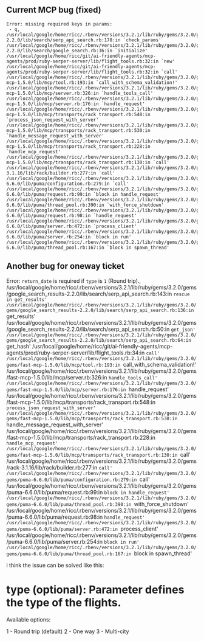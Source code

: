 
## Current MCP bug (fixed)


```
Error: missing required keys in params:
 - q, /usr/local/google/home/ricc/.rbenv/versions/3.2.1/lib/ruby/gems/3.2.0/gems/google_search_results-2.2.0/lib/search/serp_api_search.rb:178:in `check_params'
/usr/local/google/home/ricc/.rbenv/versions/3.2.1/lib/ruby/gems/3.2.0/gems/google_search_results-2.2.0/lib/search/google_search.rb:36:in `initialize'
/usr/local/google/home/ricc/git/ai-friendly-agents/mcp-agents/prod/ruby-serper-server/lib/flight_tools.rb:32:in `new'
/usr/local/google/home/ricc/git/ai-friendly-agents/mcp-agents/prod/ruby-serper-server/lib/flight_tools.rb:32:in `call'
/usr/local/google/home/ricc/.rbenv/versions/3.2.1/lib/ruby/gems/3.2.0/gems/fast-mcp-1.5.0/lib/mcp/tool.rb:193:in `call_with_schema_validation!'
/usr/local/google/home/ricc/.rbenv/versions/3.2.1/lib/ruby/gems/3.2.0/gems/fast-mcp-1.5.0/lib/mcp/server.rb:326:in `handle_tools_call'
/usr/local/google/home/ricc/.rbenv/versions/3.2.1/lib/ruby/gems/3.2.0/gems/fast-mcp-1.5.0/lib/mcp/server.rb:176:in `handle_request'
/usr/local/google/home/ricc/.rbenv/versions/3.2.1/lib/ruby/gems/3.2.0/gems/fast-mcp-1.5.0/lib/mcp/transports/rack_transport.rb:548:in `process_json_request_with_server'
/usr/local/google/home/ricc/.rbenv/versions/3.2.1/lib/ruby/gems/3.2.0/gems/fast-mcp-1.5.0/lib/mcp/transports/rack_transport.rb:530:in `handle_message_request_with_server'
/usr/local/google/home/ricc/.rbenv/versions/3.2.1/lib/ruby/gems/3.2.0/gems/fast-mcp-1.5.0/lib/mcp/transports/rack_transport.rb:228:in `handle_mcp_request'
/usr/local/google/home/ricc/.rbenv/versions/3.2.1/lib/ruby/gems/3.2.0/gems/fast-mcp-1.5.0/lib/mcp/transports/rack_transport.rb:130:in `call'
/usr/local/google/home/ricc/.rbenv/versions/3.2.1/lib/ruby/gems/3.2.0/gems/rack-3.1.16/lib/rack/builder.rb:277:in `call'
/usr/local/google/home/ricc/.rbenv/versions/3.2.1/lib/ruby/gems/3.2.0/gems/puma-6.6.0/lib/puma/configuration.rb:279:in `call'
/usr/local/google/home/ricc/.rbenv/versions/3.2.1/lib/ruby/gems/3.2.0/gems/puma-6.6.0/lib/puma/request.rb:99:in `block in handle_request'
/usr/local/google/home/ricc/.rbenv/versions/3.2.1/lib/ruby/gems/3.2.0/gems/puma-6.6.0/lib/puma/thread_pool.rb:390:in `with_force_shutdown'
/usr/local/google/home/ricc/.rbenv/versions/3.2.1/lib/ruby/gems/3.2.0/gems/puma-6.6.0/lib/puma/request.rb:98:in `handle_request'
/usr/local/google/home/ricc/.rbenv/versions/3.2.1/lib/ruby/gems/3.2.0/gems/puma-6.6.0/lib/puma/server.rb:472:in `process_client'
/usr/local/google/home/ricc/.rbenv/versions/3.2.1/lib/ruby/gems/3.2.0/gems/puma-6.6.0/lib/puma/server.rb:254:in `block in run'
/usr/local/google/home/ricc/.rbenv/versions/3.2.1/lib/ruby/gems/3.2.0/gems/puma-6.6.0/lib/puma/thread_pool.rb:167:in `block in spawn_thread'
```

## Another bug for oneway ticket


Error: `return_date` is required if `type` is `1` (Round trip)., /usr/local/google/home/ricc/.rbenv/versions/3.2.1/lib/ruby/gems/3.2.0/gems/google_search_results-2.2.0/lib/search/serp_api_search.rb:143:in `rescue in get_results'
/usr/local/google/home/ricc/.rbenv/versions/3.2.1/lib/ruby/gems/3.2.0/gems/google_search_results-2.2.0/lib/search/serp_api_search.rb:136:in `get_results'
/usr/local/google/home/ricc/.rbenv/versions/3.2.1/lib/ruby/gems/3.2.0/gems/google_search_results-2.2.0/lib/search/serp_api_search.rb:50:in `get_json'
/usr/local/google/home/ricc/.rbenv/versions/3.2.1/lib/ruby/gems/3.2.0/gems/google_search_results-2.2.0/lib/search/serp_api_search.rb:64:in `get_hash'
/usr/local/google/home/ricc/git/ai-friendly-agents/mcp-agents/prod/ruby-serper-server/lib/flight_tools.rb:34:in `call'
/usr/local/google/home/ricc/.rbenv/versions/3.2.1/lib/ruby/gems/3.2.0/gems/fast-mcp-1.5.0/lib/mcp/tool.rb:193:in `call_with_schema_validation!'
/usr/local/google/home/ricc/.rbenv/versions/3.2.1/lib/ruby/gems/3.2.0/gems/fast-mcp-1.5.0/lib/mcp/server.rb:326:in `handle_tools_call'
/usr/local/google/home/ricc/.rbenv/versions/3.2.1/lib/ruby/gems/3.2.0/gems/fast-mcp-1.5.0/lib/mcp/server.rb:176:in `handle_request'
/usr/local/google/home/ricc/.rbenv/versions/3.2.1/lib/ruby/gems/3.2.0/gems/fast-mcp-1.5.0/lib/mcp/transports/rack_transport.rb:548:in `process_json_request_with_server'
/usr/local/google/home/ricc/.rbenv/versions/3.2.1/lib/ruby/gems/3.2.0/gems/fast-mcp-1.5.0/lib/mcp/transports/rack_transport.rb:530:in `handle_message_request_with_server'
/usr/local/google/home/ricc/.rbenv/versions/3.2.1/lib/ruby/gems/3.2.0/gems/fast-mcp-1.5.0/lib/mcp/transports/rack_transport.rb:228:in `handle_mcp_request'
/usr/local/google/home/ricc/.rbenv/versions/3.2.1/lib/ruby/gems/3.2.0/gems/fast-mcp-1.5.0/lib/mcp/transports/rack_transport.rb:130:in `call'
/usr/local/google/home/ricc/.rbenv/versions/3.2.1/lib/ruby/gems/3.2.0/gems/rack-3.1.16/lib/rack/builder.rb:277:in `call'
/usr/local/google/home/ricc/.rbenv/versions/3.2.1/lib/ruby/gems/3.2.0/gems/puma-6.6.0/lib/puma/configuration.rb:279:in `call'
/usr/local/google/home/ricc/.rbenv/versions/3.2.1/lib/ruby/gems/3.2.0/gems/puma-6.6.0/lib/puma/request.rb:99:in `block in handle_request'
/usr/local/google/home/ricc/.rbenv/versions/3.2.1/lib/ruby/gems/3.2.0/gems/puma-6.6.0/lib/puma/thread_pool.rb:390:in `with_force_shutdown'
/usr/local/google/home/ricc/.rbenv/versions/3.2.1/lib/ruby/gems/3.2.0/gems/puma-6.6.0/lib/puma/request.rb:98:in `handle_request'
/usr/local/google/home/ricc/.rbenv/versions/3.2.1/lib/ruby/gems/3.2.0/gems/puma-6.6.0/lib/puma/server.rb:472:in `process_client'
/usr/local/google/home/ricc/.rbenv/versions/3.2.1/lib/ruby/gems/3.2.0/gems/puma-6.6.0/lib/puma/server.rb:254:in `block in run'
/usr/local/google/home/ricc/.rbenv/versions/3.2.1/lib/ruby/gems/3.2.0/gems/puma-6.6.0/lib/puma/thread_pool.rb:167:in `block in spawn_thread'

i think the issue can be solved like this:

# type (optional):  Parameter defines the type of the flights.

Available options:

1 - Round trip (default)
2 - One way
3 - Multi-city

